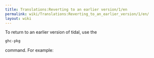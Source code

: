 ```yaml
---
title: Translations:Reverting to an earlier version/1/en
permalink: wiki/Translations:Reverting_to_an_earlier_version/1/en/
layout: wiki
---
```


To return to an earlier version of tidal, use the

``` bash
ghc-pkg
```

command. For example:
